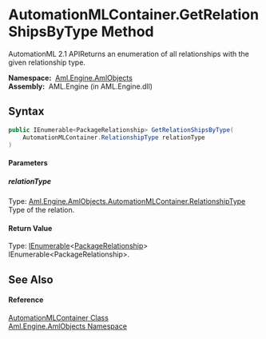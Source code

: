 AutomationMLContainer.GetRelationShipsByType Method
===================================================
AutomationML 2.1 APIReturns an enumeration of all relationships with the given relationship type.

  **Namespace:**  [Aml.Engine.AmlObjects][1]  
  **Assembly:**  AML.Engine (in AML.Engine.dll)

Syntax
------

```csharp
public IEnumerable<PackageRelationship> GetRelationShipsByType(
	AutomationMLContainer.RelationshipType relationType
)
```

#### Parameters

##### *relationType*
Type: [Aml.Engine.AmlObjects.AutomationMLContainer.RelationshipType][2]  
 Type of the relation.

#### Return Value
Type: [IEnumerable][3]&lt;[PackageRelationship][4]>  
 IEnumerable&lt;PackageRelationship>. 

See Also
--------

#### Reference
[AutomationMLContainer Class][5]  
[Aml.Engine.AmlObjects Namespace][1]  

[1]: ../README.md
[2]: ../AutomationMLContainer_RelationshipType/README.md
[3]: https://docs.microsoft.com/dotnet/api/system.collections.generic.ienumerable-1
[4]: https://docs.microsoft.com/dotnet/api/system.io.packaging.packagerelationship
[5]: README.md
[6]: https://www.automationml.org
[7]: ../../icons/logoShade.png
